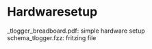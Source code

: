 # Hardwaresetup
_tlogger_breadboard.pdf:			simple hardware setup <br>
schema_tlogger.fzz:						fritzing file
